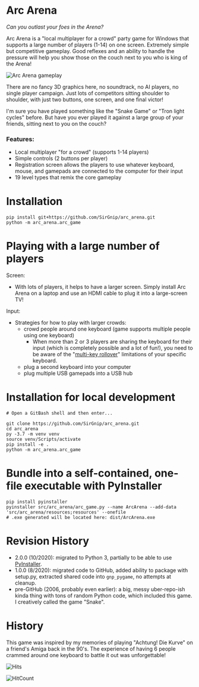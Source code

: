 # Arc Arena

*Can you outlast your foes in the Arena?*

Arc Arena is a "local multiplayer for a crowd" party game for Windows that supports a large number
of players (1-14) on one screen. Extremely simple but competitive gameplay. Good reflexes and an
ability to handle the pressure will help you show those on the couch next to you who is king of
the Arena!

![Arc Arena gameplay](https://sirgnip.github.io/repo/arc_arena/arc_arena_gameplay_15fps_40pct.gif)

There are no fancy 3D graphics here, no soundtrack, no AI players, no single player campaign. Just
lots of competitors sitting shoulder to shoulder, with just two buttons, one screen, and one final
victor!

I'm sure you have played something like the "Snake Game" or "Tron light cycles" before. But have
you ever played it against a large group of your friends, sitting next to you on the couch?

### Features:

- Local multiplayer "for a crowd" (supports 1-14 players)
- Simple controls (2 buttons per player)
- Registration screen allows the players to use whatever keyboard, mouse, and gamepads are connected to the computer for their input
- 19 level types that remix the core gameplay

# Installation

    pip install git+https://github.com/SirGnip/arc_arena.git
    python -m arc_arena.arc_game

# Playing with a large number of players

Screen:

- With lots of players, it helps to have a larger screen. Simply install Arc Arena on a laptop and use an HDMI cable to plug it into a large-screen TV!

Input:

- Strategies for how to play with larger crowds:
    - crowd people around one keyboard (game supports multiple people using one keyboard)
        - When more than 2 or 3 players are sharing the keyboard for their input (which is completely possible and a lot of fun!), you need to be aware of the "[multi-key rollover](https://en.wikipedia.org/wiki/Rollover_(key)#Multi-key_rollover)" limitations of your specific keyboard.
    - plug a second keyboard into your computer
    - plug multiple USB gamepads into a USB hub

# Installation for local development

    # Open a GitBash shell and then enter...
    
    git clone https://github.com/SirGnip/arc_arena.git
    cd arc_arena
    py -3.7 -m venv venv
    source venv/Scripts/activate
    pip install -e .
    python -m arc_arena.arc_game


# Bundle into a self-contained, one-file executable with PyInstaller

    pip install pyinstaller
    pyinstaller src/arc_arena/arc_game.py --name ArcArena --add-data 'src/arc_arena/resources;resources' --onefile
    # .exe generated will be located here: dist/ArcArena.exe

# Revision History

- 2.0.0 (10/2020): migrated to Python 3, partially to be able to use [PyInstaller](https://www.pyinstaller.org/).
- 1.0.0 (8/2020): migrated code to GitHub, added ability to package with setup.py, extracted shared code into `gnp_pygame`, no attempts at cleanup.
- pre-GitHub (2006, probably even earlier): a big, messy uber-repo-ish kinda thing with tons of random Python code, which included this game. I creatively called the game "Snake".

# History

This game was inspired by my memories of playing "Achtung! Die Kurve" on a friend's Amiga back in the 90's. The experience of having 6 people crammed around one keyboard to battle it out was unforgettable!

![Hits](https://hitcounter.pythonanywhere.com/count/tag.svg?url=https%3A%2F%2Fgithub.com%2FSirGnip%2Farc_arena)

![HitCount](http://hits.dwyl.com/SirGnip/arc_arena.svg)
